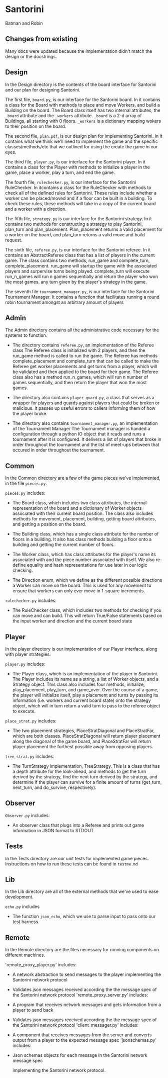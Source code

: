 Santorini
=======================================================

Batman and Robin

Changes from existing
---------------------
Many docs were updated because the implementation didn't match the design or the docstrings.

Design
------
In the Design directory is the contents of the board interface for Santorini and our plan 
for designing Santorini.

The first file, `board.py`, is our interface for the Santorini board. In it contains
a class for the Board with methods to place and move Workers, and build a Building on 
the board. The Board class itself has two internal attributes, the `_board` attribute
and the `_workers` attribute. `_board` is a 2-d array of Buildings, all starting with 0
floors. `_workers` is a dictionary mapping wokers to their position on the board. 

The second file, `plan.pdf`, is our design plan for implementing Santorini. In it contains
what we think we'll need to implement the game and the specific classes/methods/etc that
we outlined for using the create the game in our eyes. 

The third file, `player.py`, is our interface for the Santorini player. In it contains a class for
the Player with methods to initialize a player in the game, place a worker, play a turn, and end the game. 

The fourth file, `rulechecker.py`, is our interface for the Santorini RuleChecker. In itcontains a class for the RuleChecker with methods to check all of the defined rules for Santorini. These rules include whether a worker can 
be placed/moved and if a floor can be built in a building. To check these rules, these methods will take in 
a copy of the current board and a worker with a direction. 

The fifth file, `strategy.py` is our interface for the Santorini strategy. In it contains two methods for 
constructing a strategy to play Santorini, plan_turn and plan_placement. Plan_placement returns a valid placement 
for a worker on the board, and plan_turn returns a valid move and build request. 

The sixth file, `referee.py`, is our interface for the Santorini referee. In it contains an AbstractReferee class
that has a list of players in the current game. The class contains two methods, run_game and complete_turn, complete_placement.
run_game will startup the game with the associated players and surpervise turns being played. complete_turn will execute
run_n_games will run n games sequentially and return the player who won the most games.
any turn given by the player's strategy in the game. 

The seventh file `tournament_manager.py`, is our interface for the Santorini Tournament Manager.  It contains a
function that facilitates running a round robin tournament amongst an arbitrary amount of players

Admin
------
The Admin directory contains all the administrative code necessary for the systems to function.

* The directory contains `referee.py`, an implementation of the Referee class
The Referee class is initialized with 2 players, and then the run_game method is called to run the game.
The Referee has methods complete_placement and complete_turn that can be called to make the
Referee get worker placements and get turns from a player, which will be validated and then applied to
the board for their game.
The Referee class also has a method run_n_games, which will run n number of games sequentially, and
then return the player that won the most games.

* The directory also contains `player_guard.py`, a class that serves as a wrapper
for players and guards against players that could be broken or malicious.
It passes up useful errors to callers informing them of how the player broke.

* The directory also contains `tournament_manager.py`, an implementation of the Tournament Manager
The Tournament manager is handed a configuration through a python IO object that it reads
and runs a tournament after it is configured.  It delivers a list of players that broke in order
throughout the tournament and the list of meet-ups between that occured in order throughout the tournament.


Common
------

In the Common directory are a few of the game pieces we've implemented, in the file `pieces.py`.

`pieces.py` includes:

 * The Board class, which includes two class attributes, the internal
representation of the board and a dictionary of Worker objects associated with their
current board position. The class also includes methods for movement, placement, building, 
getting board attributes, and getting a position on the board. 

 * The Building class, which has a single class attribute for the number
of floors in a building. It also has class methods building a floor onto a building and getting
the current number of floors. 

 * The Worker class, which has class attributes for the player's name its 
associated with and the piece number associated with itself. We also re-define equality and 
hash representations for use later in our logic checking. 

 * The Direction enum, which we define as the different possible directions
a Worker can move on the board. This is used for any movement to ensure that workers can only
ever move in 1-square increments.

`rulechecker.py` includes:

* The RuleChecker class, which includes two methods for checking if you can move and can build.
This will return True/False statements based on the input worker and direction and the current
board state

Player
------

In the player directory is our implementation of our Player interface, along with player strategies. 

`player.py` includes:

* The Player class, which is an implementation of the player in Santorini. The Player
includes its name as a string, a list of Worker objects, and a Strategy object. 
This class also includes four methods, initialize, play_placement, play_turn, and game_over. Over the 
course of a game, the player will initialize itself, play a placement and turns by passing its information
(i.e. workers and current board state) onto the strategy object, which will in turn return a valid turn to 
pass to the referee object to execute.

`place_strat.py` includes:
* The two placement strategies, PlaceStratDiagonal and PlaceStratFar, which are both classes. PlaceStratDiagonal
will return player placement along the diagonal of the game board, and PlaceStratFar will return player placement
the furthest possible away from opposing players. 

`tree_strat.py` includes:
* The TurnStrategy implementation, TreeStrategy. This is a class that has a depth attribute for the look-ahead, 
and methods to get the turn derived by the strategy, find the next turn derived by the strategy, and determine
if the player can survive for a finite amount of turns (get_turn, next_turn, and do_survive, respectively). 


Observer
------

`Observer.py` includes:

* An observer class that plugs into a Referee and prints out game information in JSON format to STDOUT

Tests
-----

In the Tests directory are our unit tests for implemented game pieces. Instructions on how to run these tests
can be found in `testme.md`

Lib
---

In the Lib directory are all of the external methods that we've used to ease development. 

`echo.py` includes

* The function `json_echo`, which we use to parse input to pass onto our test harness. 

Remote
---

In the Remote directory are the files necessary for running components on different machines.

'remote_proxy_player.py' includes:
* A network abstraction to send messages to the player implementing the Santorini network protocol
* Validates json messages received according the the message spec of the Santorini network protocol
'remote_proxy_server.py' includes:
* A program that receives network messages and gets information from a player to send back
* Validates json messages received according the the message spec of the Santorini network protocol
'client_messager.py' includes:
* A component that receives messages from the server and converts output from a player to the expected message spec
'jsonschemas.py' includes:
* Json schemas objects for each message in the Santorini network message spec

  implementing the Santorini network protocol.
